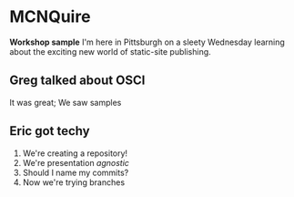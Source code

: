 # MCNQuire
**Workshop sample**
I'm here in Pittsburgh on a sleety Wednesday learning about the exciting new world of static-site publishing. 
## Greg talked about OSCI
It was great;
We saw samples
## Eric got techy
1. We're creating a repository!
2. We're presentation _agnostic_
3. Should I name my commits?
4. Now we're trying branches
